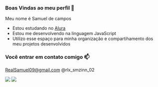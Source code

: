 ### Boas Vindas ao meu perfil 💜

Meu nome é Samuel de campos 

- Estou estudando no [Alura](https://www.alura.com.br)
- Estou me desenvolvendo na linguagem JavaScript
- Utilizo esse espaço para minha organização e compartihamento dos meu projetos desenvolvidos

### Você entrar em contato comigo 📫

RealSamuel09@gmail.com
@rlx_smzinn_02


![](https://media.tenor.com/PKKCAakpBZIAAAAC/neyney-neymar.gif)
![](https://media.tenor.com/f5wO6QbCy1cAAAAi/vs-imposter-fnf-tomongus.gif)
